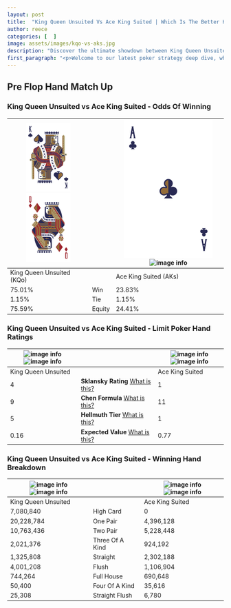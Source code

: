 ```yaml
---
layout: post
title:  "King Queen Unsuited Vs Ace King Suited | Which Is The Better Hand In Poker? A Complete Guide"
author: reece
categories: [  ]
image: assets/images/kqo-vs-aks.jpg
description: "Discover the ultimate showdown between King Queen Unsuited and Ace King Suited in poker! Uncover the odds, strategies, and scenarios where one hand triumphs over the other. Get ready to up your poker game with this thrilling analysis."
first_paragraph: "<p>Welcome to our latest poker strategy deep dive, where we're pitting two distinct hands against each other in a high-stakes showdown: King Queen Unsuited vs Ace King Suited.</p><p>In the dynamic world of poker, every decision counts, and knowing which hand holds the upper hand is key to your success at the table.</p><p>In this article, we'll dissect these two hands, explore the scenarios where one dominates the other, and equip you with the knowledge to make strategic choices that can tip the odds in your favor.</p><p>Get ready to unravel the intriguing dynamics of these poker hands and elevate your game to new heights.</p>"
---
```




[comment]: # (sp0)

## Pre Flop Hand Match Up

<div class="table hand-ratings" markdown="1"> 



### King Queen Unsuited vs Ace King Suited - Odds Of Winning


    
| ![image info](assets/images/hand1/k.png) ![image info](assets/images/hand1/qo.png) |  | ![image info](assets/images/hand2/a.png) ![image info](assets/images/hand2/ks.png) |
| -------- | -------- | -------- |
| King Queen Unsuited (KQo) |  | Ace King Suited (AKs) |
| 75.01% | Win | 23.83% |
| 1.15% | Tie | 1.15% |
| 75.59% | Equity | 24.41% |




[comment]: # (sp1)



### King Queen Unsuited vs Ace King Suited - Limit Poker Hand Ratings


    
| ![image info](https://www.riverpairs.com/assets/images/hand1/k.png) ![image info](https://www.riverpairs.com/assets/images/hand1/qo.png) |  | ![image info](https://www.riverpairs.com/assets/images/hand2/a.png) ![image info](https://www.riverpairs.com/assets/images/hand2/ks.png) |
| -------- | -------- | -------- |
| King Queen Unsuited |  | Ace King Suited |
| 4 | **Sklansky Rating** [What is this?](/sklansky-rating-explained) | 1 |
| 9 | **Chen Formula** [What is this?](/chen-formula-explained) | 11 |
| 5 | **Hellmuth Tier** [What is this?](/Hellmuth-tier-explained) | 1 |
| 0.16 | **Expected Value** [What is this?](/expected-value-explained) | 0.77 |




[comment]: # (sp2)



### King Queen Unsuited vs Ace King Suited - Winning Hand Breakdown


    
| ![image info](https://www.riverpairs.com/assets/images/hand1/k.png) ![image info](https://www.riverpairs.com/assets/images/hand1/qo.png) |  | ![image info](https://www.riverpairs.com/assets/images/hand2/a.png) ![image info](https://www.riverpairs.com/assets/images/hand2/ks.png) |
| -------- | -------- | -------- |
| King Queen Unsuited |  | Ace King Suited |
| 7,080,840 | High Card | 0 |
| 20,228,784 | One Pair | 4,396,128 |
| 10,763,436 | Two Pair | 5,228,448 |
| 2,021,376 | Three Of A Kind | 924,192 |
| 1,325,808 | Straight | 2,302,188 |
| 4,001,208 | Flush | 1,106,904 |
| 744,264 | Full House | 690,648 |
| 50,400 | Four Of A Kind | 35,616 |
| 25,308 | Straight Flush | 6,780 |




[comment]: # (sp3)



</div>

[comment]: # (sp4)



[comment]: # (sp5)

